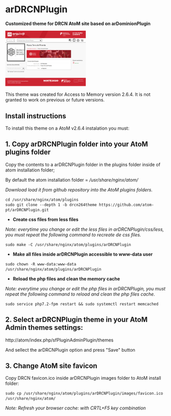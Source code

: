 # arDRCNPlugin
__Customized theme for DRCN AtoM site based on arDominionPlugin__

<img src="images/image.png" width="50%">

This theme was created for Access to Memory version 2.6.4. It is not granted to work on previous or future versions.

## Install instructions

To install this theme on a AtoM v2.6.4 instalation you must:

## 1. Copy arDRCNPlugin folder into your AtoM plugins folder

Copy the contents to a arDRCNPlugin folder in the plugins folder inside of atom installation folder;

By default the atom installation folder = _/usr/share/nginx/atom/_

_Download load it from github repository into the AtoM plugins folders._
```
cd /usr/share/nginx/atom/plugins
sudo git clone --depth 1 -b drcn264theme https://github.com/atom-pt/arDRCNPlugin.git
```
* __Create css files from less files__

_Note: everytime you change or edit the less files in arDRCNPlugin/css/less, you must repeat the following command to recreate de css files._

```
sudo make -C /usr/share/nginx/atom/plugins/arDRCNPlugin
```
* __Make all files inside arDRCNPlugin accessible to www-data user__
```
sudo chown -R www-data:www-data /usr/share/nginx/atom/plugins/arDRCNPlugin
```
* __Reload the php files and clean the memory cache__

_Note: everytime you change or edit the php files in arDRCNPlugin, you must repeat the following command to reload and clean the php files cache._

```
sudo service php7.2-fpm restart && sudo systemctl restart memcached
```

## 2. Select arDRCNPlugin theme in your AtoM Admin themes settings:

http://atom/index.php/sfPluginAdminPlugin/themes

And sellect the arDRCNPlugin option and press "Save" button

## 3. Change AtoM site favicon 

Copy DRCN favicon.ico inside arDRCNPlugin images folder to AtoM install folder:

```
sudo cp /usr/share/nginx/atom/plugins/arDRCNPlugin/images/favicon.ico /usr/share/nginx/atom/
```

_Note: Refresh your browser cache: with CRTL+F5 key combination_
